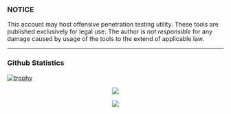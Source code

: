### NOTICE

This account may host offensive penetration testing utility.
These tools are published exclusively for legal use.
The author is *not responsible* for any damage caused by usage of the tools to the extend of applicable law.

---

### Github Statistics

[![trophy](https://github-profile-trophy.vercel.app/?username=B1TC0R3&theme=kimbie_dark)](https://github.com/ryo-ma/github-profile-trophy)
<p align="center">
<img src="https://github-readme-stats.vercel.app/api?username=B1TC0R3&show_icons=true&theme=great-gatsby"/>
</p>
<p align="center">
<img src="https://github-readme-stats.vercel.app/api/top-langs/?username=B1TC0R3&exclude_repo=dotfiles,WSem&layout=donut&&theme=great-gatsby"/>
</p>

